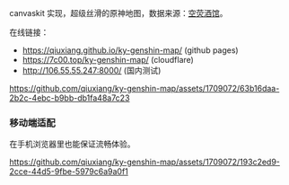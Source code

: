 canvaskit 实现，超级丝滑的原神地图，数据来源：[空荧酒馆](https://yuanshen.site/docs/)。

在线链接：

- https://qiuxiang.github.io/ky-genshin-map/ (github pages)
- https://7c00.top/ky-genshin-map/ (cloudflare)
- http://106.55.55.247:8000/ (国内测试)

https://github.com/qiuxiang/ky-genshin-map/assets/1709072/63b16daa-2b2c-4ebc-b9bb-db1fa48a7c23

### 移动端适配

在手机浏览器里也能保证流畅体验。

https://github.com/qiuxiang/ky-genshin-map/assets/1709072/193c2ed9-2cce-44d5-9fbe-5979c6a9a0f1
